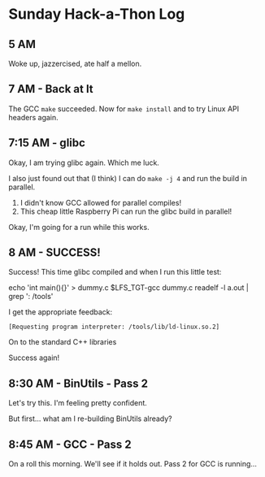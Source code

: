 # Sunday Hack-a-Thon Log


## 5 AM

Woke up, jazzercised, ate half a mellon.


## 7 AM - Back at It

The GCC `make` succeeded.  Now for `make install` and to try Linux API headers again.


## 7:15 AM - glibc

Okay, I am trying glibc again. Which me luck.

I also just found out that (I think) I can do `make -j 4` and run the build in parallel.

1. I didn't know GCC allowed for parallel compiles!
2. This cheap little Raspberry Pi can run the glibc build in parallel!

Okay, I'm going for a run while this works.

## 8 AM - SUCCESS!

Success! This time glibc compiled and when I run this little test:

  echo 'int main(){}' > dummy.c
  $LFS_TGT-gcc dummy.c
  readelf -l a.out | grep ': /tools'

I get the appropriate feedback:

    [Requesting program interpreter: /tools/lib/ld-linux.so.2]

On to the standard C++ libraries

Success again!


## 8:30 AM - BinUtils - Pass 2

Let's try this. I'm feeling pretty confident.

But first... what am I re-building BinUtils already?


## 8:45 AM - GCC - Pass 2

On a roll this morning. We'll see if it holds out.
Pass 2 for GCC is running...
